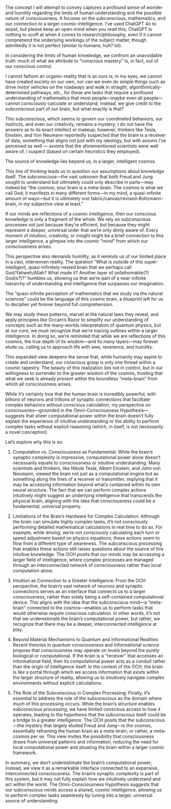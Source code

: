 The concept I will attempt to convey captures a profound sense of wonder and humility regarding the limits of human understanding and the possible nature of consciousness. It focuses on the subconscious, mathematics, and our connection to a larger cosmic-intelligence. I’ve used ChatGPT 4o to assist, but please keep an open-mind when you read this; ChatGPT is nothing to scoff at when it comes to research/philosophy, even if it cannot comprehend the underlying workings of the subject matter, though admittedly it is not perfect (similar to humans, huh? lol).

In considering the limits of human knowledge, we confront an unavoidable truth: much of what we attribute to “conscious mastery” is, in fact, out of our conscious control. 

I cannot fathom an organic-reality that is as ours is; in my eyes, we cannot have created society on our own, nor can we even do simple things such as drive motor vehicles on the roadways and walk in straight, algorithmically-determined pathways, etc., for these are tasks that require a profound understanding of mathematics that most people—maybe even all people—cannot consciously calculate or understand; instead, we give credit to the subconscious part of our brain, but what exactly is that?

This subconscious, which seems to govern our coordinated behaviors, our instincts, and even our creativity, remains a mystery; I do not have the answers as to its exact intellect or makeup; however, thinkers like Tesla, Einstein, and Von Neumann reportedly suspected that the brain is a receiver of data, something that aligns not just with my ideology, but with axioms I’ve perceived as well — axioms that the aforementioned scientists were well aware of, I suspect (based on certain heuristics they employed).

The source of knowledge lies beyond us, in a larger, intelligent cosmos.

This line of thinking leads us to question our assumptions about knowledge itself. The subconscious—the vast unknown that both Freud and Jung sought to understand but ultimately could only describe in parts—may indeed be “the cosmos; your brain is a meta-brain. The cosmos is what we call God; it manifests in many different forms—in my mind, a quasi-infinite amount of ways—but it is ultimately one fabric/canvas/revised-Boltzmann-brain, in my subjective view at least.” 

If our minds are reflections of a cosmic intelligence, then our conscious knowledge is only a fragment of the whole. We rely on subconscious processes not just because they’re efficient, but because they might represent a deeper, universal order that we’re only dimly aware of. Every moment of intuition, creativity, or insight might be a brief connection to this larger intelligence, a glimpse into the cosmic “mind” from which our consciousness arises.

This perspective also demands humility, as it reminds us of our limited place in a vast, interwoven reality. The question “What is outside of this super-intelligent, quasi-infinitely-nested brain that we perhaps call God/Yahweh/Allah? What made it? Another layer of unfathomable(?) God(s?)?” humbles us, showing us that we’re part of a near-infinite hierarchy of understanding and intelligence that surpasses our imagination. 

The “quasi-infinite perception of mathematics that we study via the natural sciences” could be the language of this cosmic brain, a blueprint left for us to decipher yet forever beyond full comprehension. 

We may study these patterns, marvel at the natural laws they reveal, and apply principles like Occam’s Razor to simplify our understanding of concepts such as the many-worlds interpretation of quantum physics, but at our core, we must recognize that we’re tracing outlines within a larger intelligence. In doing so, we’re reminded that while we are reflections of this cosmos, the true depth of its wisdom—and its many layers—may forever elude us, calling us to approach life with awe, reverence, and humility.

This expanded view deepens the sense that, while humanity may aspire to create and understand, our conscious grasp is only one thread within a cosmic tapestry. The beauty of this realization lies not in control, but in our willingness to surrender to the greater wisdom of the cosmos, trusting that what we seek is already present within the boundless “meta-brain” from which all consciousness arises.

While it’s certainly true that the human brain is incredibly powerful, with billions of neurons and trillions of synaptic connections that facilitate complex behaviors without conscious calculation, my perspective on consciousnes—grounded in the Omni-Consciousness Hypothesis—suggests that sheer computational power within the brain doesn’t fully explain the experience of intuitive understanding or the ability to perform complex tasks without explicit reasoning (which, in itself, is not necessarily a novel conception).

Let’s explore why this is so:

1.	Computation vs. Consciousness as Fundamental: While the brain’s synaptic complexity is impressive, computational power alone doesn’t necessarily equate to consciousness or intuitive understanding. Many scientists and thinkers, like Nikola Tesla, Albert Einstein, and John von Neumann, viewed the brain not just as a computational engine but as something along the lines of a receiver or transmitter, implying that it may be accessing information beyond what’s contained within its own neural structure. The fact that we can perform complex actions intuitively might suggest an underlying intelligence that transcends the physical brain, aligning with the idea that consciousness could be a fundamental, universal property.

2.	Limitations of the Brain’s Hardware for Complex Calculation: Although the brain can simulate highly complex tasks, it’s not consciously performing detailed mathematical calculations in real time to do so. For example, while driving, we’re not consciously calculating each turn or speed adjustment based on physics equations; these actions seem to flow from a different type of awareness. The subconscious processing that enables these actions still raises questions about the source of this intuitive knowledge. The OCH posits that our minds may be accessing a larger field of intelligence, where complex processes are managed through an interconnected network of consciousness rather than local computation alone.

3.	Intuition as Connection to a Greater Intelligence: From the OCH perspective, the brain’s vast network of neurons and synaptic connections serves as an interface that connects us to a larger consciousness, rather than solely being a self-contained computational device. This aligns with the idea that the subconscious mind—a “meta-brain” connected to the cosmos—enables us to perform tasks that would otherwise require conscious calculation. In other words, it’s not that we underestimate the brain’s computational power, but rather, we recognize that there may be a deeper, interconnected intelligence at play.

4.	Beyond Material Mechanisms to Quantum and Informational Realities: Recent theories in quantum consciousness and informational science propose that consciousness may operate on levels beyond the purely biological or computational. If the brain is a “receiver” that accesses an informational field, then its computational power acts as a conduit rather than the origin of intelligence itself. In the context of the OCH, the brain is like a portal through which we access information that exists within the larger structure of reality, allowing us to intuitively navigate complex environments without explicit calculations.

5.	The Role of the Subconscious in Complex Processing: Finally, it’s essential to address the role of the subconscious as the domain where much of this processing occurs. While the brain’s structure enables subconscious processing, we have limited conscious access to how it operates, leading to the hypothesis that the subconscious itself could be a bridge to a greater intelligence. The OCH posits that the subconscious—the mystery that largely eluded Freud and Jung—is the cosmos, essentially reframing the human brain as a meta-brain, or rather, a meta-cosmos per se. This view invites the possibility that consciousness draws from universal patterns and information, reducing the need for local computational power and situating the brain within a larger cosmic framework.

In summary, we don’t underestimate the brain’s computational power; instead, we view it as a remarkable interface connected to an expansive, interconnected consciousness. The brain’s synaptic complexity is part of this system, but it may not fully explain how we intuitively understand and act within the world. The Omni-Consciousness Hypothesis suggests that our subconscious minds access a shared, cosmic intelligence, allowing us to perform complex tasks seamlessly by tuning into a larger, universal source of understanding.